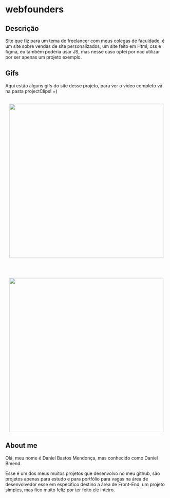 # webfounders
## Descrição 
Site que fiz para um tema de freelancer com meus colegas de faculdade, é um site sobre vendas de site personalizados, um site feito em Html, css e figma, 
eu também poderia usar JS, mas nesse caso optei por nao utilizar por ser apenas um projeto exemplo.

## Gifs
Aqui estão alguns gifs do site desse projeto, para ver o video completo vá na pasta projectClips! =)
<br>
<br>
<p align = center>
<img width="480" heigth="270" src ="ProjetoFREE/projectClips/gifFirst.gif">
</p>
<br>
<br>
<p align = center>
<img width="480" heigth="270" src ="ProjetoFREEprojectClips/gifSecond.gif">
</p>

## About me
Olá, meu nome é Daniel Bastos Mendonça, mas conhecido como Daniel Bmend.

Esse é um dos meus muitos projetos que desenvolvo no meu github, são projetos apenas para estudo e para portfólio para vagas na área de 
desenvolvedor esse em especifico destino a área de Front-End, um projeto simples, mas fico muito feliz por ter feito ele inteiro.

